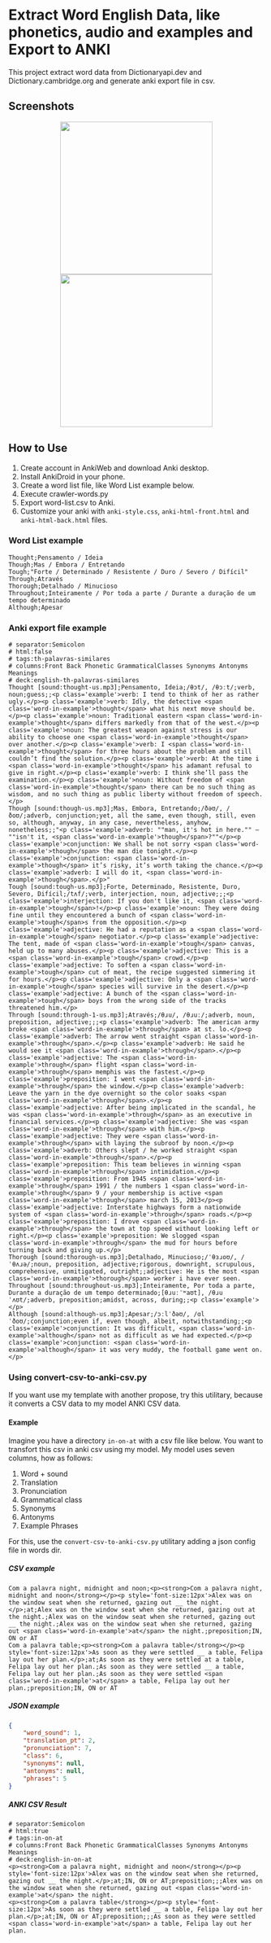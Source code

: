 # Extract Word English Data, like phonetics, audio and examples and Export to ANKI

This project extract word data from Dictionaryapi.dev and Dictionary.cambridge.org and generate anki export file in csv.

## Screenshots

<p align="center">
    <img src="https://raw.githubusercontent.com/ArthurAssuncao/extract-english-phonetics-audio-export-anki/main/screenshots/screenshot-1.jpeg" width="300px" />

  <img src="https://raw.githubusercontent.com/ArthurAssuncao/extract-english-phonetics-audio-export-anki/main/screenshots/screenshot-2.jpeg" width="300px" />
</p>

## How to Use

1. Create account in AnkiWeb and download Anki desktop.
2. Install AnkiDroid in your phone.
3. Create a word list file, like Word List example below.
4. Execute crawler-words.py
5. Export word-list.csv to Anki.
6. Customize your anki with `anki-style.css`, `anki-html-front.html` and `anki-html-back.html` files.

### Word List example
```csv
Thought;Pensamento / Ideia
Though;Mas / Embora / Entretando
Tough;"Forte / Determinado / Resistente / Duro / Severo / Difícil"
Through;Através
Thorough;Detalhado / Minucioso
Throughout;Inteiramente / Por toda a parte / Durante a duração de um tempo determinado
Although;Apesar
```

### Anki export file example
```csv
# separator:Semicolon
# html:false
# tags:th-palavras-similares
# columns:Front Back Phonetic GrammaticalClasses Synonyms Antonyms Meanings
# deck:english-th-palavras-similares
Thought [sound:thought-us.mp3];Pensamento, Ideia;/θɔt/, /θɔːt/;verb, noun;guess;;<p class='example'>verb: I tend to think of her as rather ugly.</p><p class='example'>verb: Idly, the detective <span class='word-in-example'>thought</span> what his next move should be.</p><p class='example'>noun: Traditional eastern <span class='word-in-example'>thought</span> differs markedly from that of the west.</p><p class='example'>noun: The greatest weapon against stress is our ability to choose one <span class='word-in-example'>thought</span> over another.</p><p class='example'>verb: I <span class='word-in-example'>thought</span> for three hours about the problem and still couldn’t find the solution.</p><p class='example'>verb: At the time i <span class='word-in-example'>thought</span> his adamant refusal to give in right.</p><p class='example'>verb: I think she’ll pass the examination.</p><p class='example'>noun: Without freedom of <span class='word-in-example'>thought</span> there can be no such thing as wisdom, and no such thing as public liberty without freedom of speech.</p>
Though [sound:though-us.mp3];Mas, Embora, Entretando;/ðəʊ/, /ðoʊ/;adverb, conjunction;yet, all the same, even though, still, even so, although, anyway, in any case, nevertheless, anyhow, nonetheless;;"<p class='example'>adverb: ""man, it's hot in here."" — ""isn't it, <span class='word-in-example'>though</span>?""</p><p class='example'>conjunction: We shall be not sorry <span class='word-in-example'>though</span> the man die tonight.</p><p class='example'>conjunction: <span class='word-in-example'>though</span> it’s risky, it’s worth taking the chance.</p><p class='example'>adverb: I will do it, <span class='word-in-example'>though</span>.</p>"
Tough [sound:tough-us.mp3];Forte, Determinado, Resistente, Duro, Severo, Difícil;/tʌf/;verb, interjection, noun, adjective;;;<p class='example'>interjection: If you don't like it, <span class='word-in-example'>tough</span>!</p><p class='example'>noun: They were doing fine until they encountered a bunch of <span class='word-in-example'>tough</span>s from the opposition.</p><p class='example'>adjective: He had a reputation as a <span class='word-in-example'>tough</span> negotiator.</p><p class='example'>adjective: The tent, made of <span class='word-in-example'>tough</span> canvas, held up to many abuses.</p><p class='example'>adjective: This is a <span class='word-in-example'>tough</span> crowd.</p><p class='example'>adjective: To soften a <span class='word-in-example'>tough</span> cut of meat, the recipe suggested simmering it for hours.</p><p class='example'>adjective: Only a <span class='word-in-example'>tough</span> species will survive in the desert.</p><p class='example'>adjective: A bunch of the <span class='word-in-example'>tough</span> boys from the wrong side of the tracks threatened him.</p>
Through [sound:through-1-us.mp3];Através;/θɹu/, /θɹuː/;adverb, noun, preposition, adjective;;;<p class='example'>adverb: The american army broke <span class='word-in-example'>through</span> at st. lo.</p><p class='example'>adverb: The arrow went straight <span class='word-in-example'>through</span>.</p><p class='example'>adverb: He said he would see it <span class='word-in-example'>through</span>.</p><p class='example'>adjective: The <span class='word-in-example'>through</span> flight <span class='word-in-example'>through</span> memphis was the fastest.</p><p class='example'>preposition: I went <span class='word-in-example'>through</span> the window.</p><p class='example'>adverb: Leave the yarn in the dye overnight so the color soaks <span class='word-in-example'>through</span>.</p><p class='example'>adjective: After being implicated in the scandal, he was <span class='word-in-example'>through</span> as an executive in financial services.</p><p class='example'>adjective: She was <span class='word-in-example'>through</span> with him.</p><p class='example'>adjective: They were <span class='word-in-example'>through</span> with laying the subroof by noon.</p><p class='example'>adverb: Others slept / he worked straight <span class='word-in-example'>through</span>.</p><p class='example'>preposition: This team believes in winning <span class='word-in-example'>through</span> intimidation.</p><p class='example'>preposition: From 1945 <span class='word-in-example'>through</span> 1991 / the numbers 1 <span class='word-in-example'>through</span> 9 / your membership is active <span class='word-in-example'>through</span> march 15, 2013</p><p class='example'>adjective: Interstate highways form a nationwide system of <span class='word-in-example'>through</span> roads.</p><p class='example'>preposition: I drove <span class='word-in-example'>through</span> the town at top speed without looking left or right.</p><p class='example'>preposition: We slogged <span class='word-in-example'>through</span> the mud for hours before turning back and giving up.</p>
Thorough [sound:thorough-us.mp3];Detalhado, Minucioso;/ˈθɜɹoʊ/, /ˈθʌɹə/;noun, preposition, adjective;rigorous, downright, scrupulous, comprehensive, unmitigated, outright;;adjective: He is the most <span class='word-in-example'>thorough</span> worker i have ever seen.
Throughout [sound:throughout-us.mp3];Inteiramente, Por toda a parte, Durante a duração de um tempo determinado;[θɹuːˈʷaʊt], /θɹuˈʌʊt/;adverb, preposition;amidst, across, during;;<p class='example'></p>
Although [sound:although-us.mp3];Apesar;/ɔːlˈðəʊ/, /ɑlˈðoʊ/;conjunction;even if, even though, albeit, notwithstanding;;<p class='example'>conjunction: It was difficult, <span class='word-in-example'>although</span> not as difficult as we had expected.</p><p class='example'>conjunction: <span class='word-in-example'>although</span> it was very muddy, the football game went on.</p>

```

### Using convert-csv-to-anki-csv.py

If you want use my template with another propose, try this utilitary, because it converts a CSV data to my model ANKI CSV data.

#### Example

Imagine you have a directory `in-on-at` with a csv file like below. You want to transfort this csv in anki csv using my model. My model uses seven columns, how as follows:
1. Word + sound
2. Translation
3. Pronunciation
4. Grammatical class
5. Synonyms
6. Antonyms
7. Example Phrases

For this, use the `convert-csv-to-anki-csv.py` utilitary adding a json config file in words dir.


##### CSV example
```csv
Com a palavra night, midnight and noon;<p><strong>Com a palavra night, midnight and noon</strong></p><p style='font-size:12px'>Alex was on the window seat when she returned, gazing out __ the night.</p>;at;Alex was on the window seat when she returned, gazing out at the night.;Alex was on the window seat when she returned, gazing out __ the night.;Alex was on the window seat when she returned, gazing out <span class='word-in-example'>at</span> the night.;preposition;IN, ON or AT
Com a palavra table;<p><strong>Com a palavra table</strong></p><p style='font-size:12px'>As soon as they were settled __ a table, Felipa lay out her plan.</p>;at;As soon as they were settled at a table, Felipa lay out her plan.;As soon as they were settled __ a table, Felipa lay out her plan.;As soon as they were settled <span class='word-in-example'>at</span> a table, Felipa lay out her plan.;preposition;IN, ON or AT
```

##### JSON example
```json
{
    "word_sound": 1,
    "translation_pt": 2,
    "pronunciation": 7,
    "class": 6,
    "synonyms": null,
    "antonyms": null,
    "phrases": 5
}
```

##### ANKI CSV Result
```csv
# separator:Semicolon
# html:true
# tags:in-on-at
# columns:Front Back Phonetic GrammaticalClasses Synonyms Antonyms Meanings
# deck:english-in-on-at
<p><strong>Com a palavra night, midnight and noon</strong></p><p style='font-size:12px'>Alex was on the window seat when she returned, gazing out __ the night.</p>;at;IN, ON or AT;preposition;;;Alex was on the window seat when she returned, gazing out <span class='word-in-example'>at</span> the night.
<p><strong>Com a palavra table</strong></p><p style='font-size:12px'>As soon as they were settled __ a table, Felipa lay out her plan.</p>;at;IN, ON or AT;preposition;;;As soon as they were settled <span class='word-in-example'>at</span> a table, Felipa lay out her plan.
```

